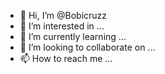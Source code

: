 - 👋 Hi, I’m @Bobicruzz
- 👀 I’m interested in ...
- 🌱 I’m currently learning ...
- 💞️ I’m looking to collaborate on ...
- 📫 How to reach me ...

<!---
Bobicruzz/Bobicruzz is a ✨ special ✨ repository because its `README.md` (this file) appears on your GitHub profile.
You can click the Preview link to take a look at your changes.
--->
